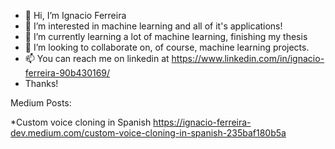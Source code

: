 - 👋 Hi, I’m Ignacio Ferreira
- 👀 I’m interested in machine learning and all of it's applications!
- 🌱 I’m currently learning a lot of machine learning, finishing my thesis
- 💞️ I’m looking to collaborate on, of course, machine learning projects.
- 📫 You can reach me on linkedin at https://www.linkedin.com/in/ignacio-ferreira-90b430169/
- Thanks!

<!---
ignacio-ferreira-dev/ignacio-ferreira-dev is a ✨ special ✨ repository because its `README.md` (this file) appears on your GitHub profile.
You can click the Preview link to take a look at your changes.
--->

Medium Posts:

*Custom voice cloning in Spanish
 https://ignacio-ferreira-dev.medium.com/custom-voice-cloning-in-spanish-235baf180b5a
